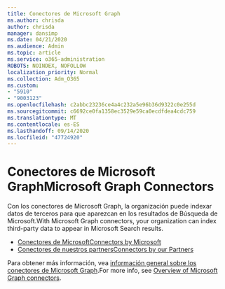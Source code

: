 ```yaml
---
title: Conectores de Microsoft Graph
ms.author: chrisda
author: chrisda
manager: dansimp
ms.date: 04/21/2020
ms.audience: Admin
ms.topic: article
ms.service: o365-administration
ROBOTS: NOINDEX, NOFOLLOW
localization_priority: Normal
ms.collection: Adm_O365
ms.custom:
- "5910"
- "9003123"
ms.openlocfilehash: c2abbc23236ce4a4c232a5e96b36d9322c0e255d
ms.sourcegitcommit: c6692ce0fa1358ec3529e59ca0ecdfdea4cdc759
ms.translationtype: MT
ms.contentlocale: es-ES
ms.lasthandoff: 09/14/2020
ms.locfileid: "47724920"
---
```

# <a name="microsoft-graph-connectors"></a><span data-ttu-id="2e932-102">Conectores de Microsoft Graph</span><span class="sxs-lookup"><span data-stu-id="2e932-102">Microsoft Graph Connectors</span></span>

<span data-ttu-id="2e932-103">Con los conectores de Microsoft Graph, la organización puede indexar datos de terceros para que aparezcan en los resultados de Búsqueda de Microsoft.</span><span class="sxs-lookup"><span data-stu-id="2e932-103">With Microsoft Graph connectors, your organization can index third-party data to appear in Microsoft Search results.</span></span>

- [<span data-ttu-id="2e932-104">Conectores de Microsoft</span><span class="sxs-lookup"><span data-stu-id="2e932-104">Connectors by Microsoft</span></span>](https://docs.microsoft.com/microsoftsearch/connectors-gallery#Microsoft)
- [<span data-ttu-id="2e932-105">Conectores de nuestros partners</span><span class="sxs-lookup"><span data-stu-id="2e932-105">Connectors by our Partners</span></span>](https://docs.microsoft.com/microsoftsearch/connectors-gallery#Partners)

<span data-ttu-id="2e932-106">Para obtener más información, vea  [información general sobre los conectores de Microsoft Graph](https://docs.microsoft.com/microsoftsearch/connectors-overview).</span><span class="sxs-lookup"><span data-stu-id="2e932-106">For more info, see  [Overview of Microsoft Graph connectors](https://docs.microsoft.com/microsoftsearch/connectors-overview).</span></span>
